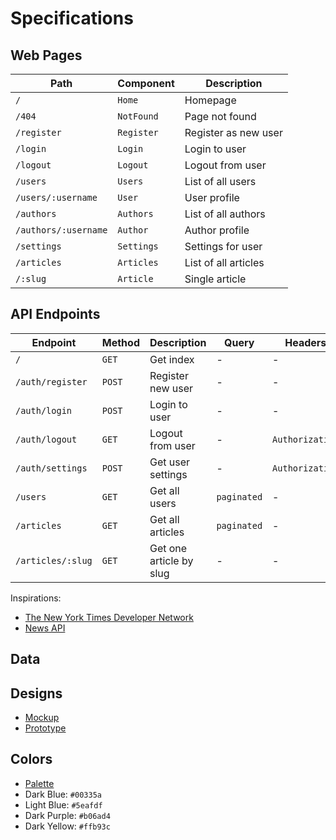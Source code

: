 # Specifications

## Web Pages

| Path                 | Component  | Description          |
| -------------------- | ---------- | -------------------- |
| `/`                  | `Home`     | Homepage             |
| `/404`               | `NotFound` | Page not found       |
| `/register`          | `Register` | Register as new user |
| `/login`             | `Login`    | Login to user        |
| `/logout`            | `Logout`   | Logout from user     |
| `/users`             | `Users`    | List of all users    |
| `/users/:username`   | `User`     | User profile         |
| `/authors`           | `Authors`  | List of all authors  |
| `/authors/:username` | `Author`   | Author profile       |
| `/settings`          | `Settings` | Settings for user    |
| `/articles`          | `Articles` | List of all articles |
| `/:slug`             | `Article`  | Single article       |

## API Endpoints

| Endpoint          | Method | Description             | Query       | Headers         |
| ----------------- | ------ | ----------------------- | ----------- | --------------- |
| `/`               | `GET`  | Get index               | -           | -               |
| `/auth/register`  | `POST` | Register new user       | -           | -               |
| `/auth/login`     | `POST` | Login to user           | -           | -               |
| `/auth/logout`    | `GET`  | Logout from user        | -           | `Authorization` |
| `/auth/settings`  | `POST` | Get user settings       | -           | `Authorization` |
| `/users`          | `GET`  | Get all users           | `paginated` | -               |
| `/articles`       | `GET`  | Get all articles        | `paginated` | -               |
| `/articles/:slug` | `GET`  | Get one article by slug | -           | -               |

Inspirations:

- [The New York Times Developer Network](https://developer.nytimes.com)
- [News API](https://newsapi.org)

## Data

## Designs

- [Mockup](https://figma.com)
- [Prototype](https://figma.com)

## Colors

- [Palette](https://www.color-hex.com/color-palette/88436)
- Dark Blue: `#00335a`
- Light Blue: `#5eafdf`
- Dark Purple: `#b06ad4`
- Dark Yellow: `#ffb93c`
